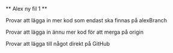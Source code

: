 ** Alex ny fil 1 **

Provar att lägga in mer kod som endast ska finnas på alexBranch

Provar att lägga in ännu mer kod för att merga på origin

Provar att lägga till något direkt på GitHub
